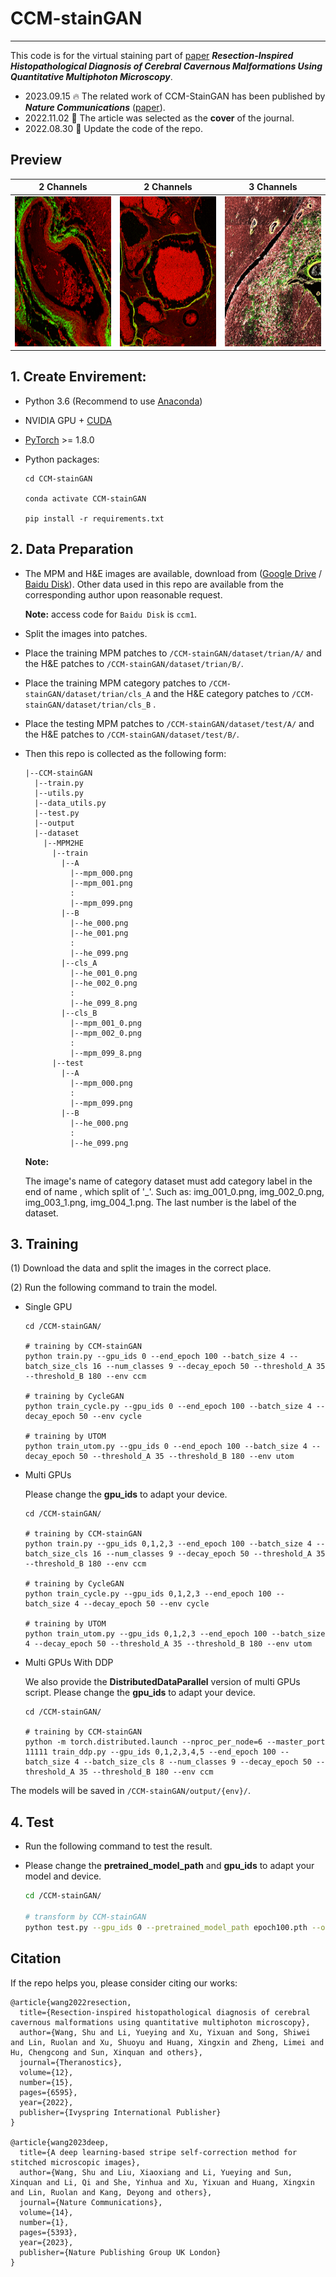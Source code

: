 # CCM-stainGAN

---

This code is for the virtual staining part of [paper](https://www.thno.org/v12p6595.htm) ***Resection-Inspired Histopathological Diagnosis of Cerebral Cavernous Malformations Using Quantitative Multiphoton Microscopy***.

- 2023.09.15 🔥 The related work of CCM-StainGAN has been published by ***Nature Communications*** ([paper](https://www.nature.com/articles/s41467-023-41165-1)).
- 2022.11.02 🎉 The article was selected as the **cover** of the journal.
- 2022.08.30 🚀 Update the code of the repo.

## Preview

|                      2 Channels                      |                       2 Channels                       |                       3 Channels                       |
| :---------------------------------------------------: | :----------------------------------------------------: | :----------------------------------------------------: |
| <img src="./figure/he-mpm.gif"  height=240 width=240> | <img src="./figure/he-mpm1.gif"  height=240 width=240> | <img src="./figure/ppb-mpm.gif"  height=240 width=240> |

## 1. Create Envirement:

- Python 3.6 (Recommend to use [Anaconda](https://www.anaconda.com/download/#linux))
- NVIDIA GPU + [CUDA](https://developer.nvidia.com/cuda-downloads)
- [PyTorch](https://pytorch.org/get-started/previous-versions/) >= 1.8.0
- Python packages:

  ```shell
  cd CCM-stainGAN
  
  conda activate CCM-stainGAN
  
  pip install -r requirements.txt
  ```

## 2. Data Preparation

- The MPM and H&E images are available, download from ([Google Drive](https://drive.google.com/drive/folders/1zua6CNu9HDC657dBz4sB0UU6Fg7PRyZY?usp=sharing) / [Baidu Disk](https://pan.baidu.com/s/148UNzbngfKQeHX7RsoMnXg?pwd=ccm1)).  Other data used in this repo are available from the corresponding author upon reasonable request. 

  **Note:** access code for `Baidu Disk` is `ccm1`.
  
- Split the images into patches.

- Place the training MPM patches to `/CCM-stainGAN/dataset/trian/A/` and the H&E patches to `/CCM-stainGAN/dataset/trian/B/`.

- Place the training MPM category patches to `/CCM-stainGAN/dataset/trian/cls_A`  and the H&E  category patches to `/CCM-stainGAN/dataset/trian/cls_B` .

- Place the testing MPM patches to `/CCM-stainGAN/dataset/test/A/` and the H&E patches to `/CCM-stainGAN/dataset/test/B/`.

- Then this repo is collected as the following form:

  ```shell
  |--CCM-stainGAN
    |--train.py
    |--utils.py
    |--data_utils.py
    |--test.py
    |--output
    |--dataset
      |--MPM2HE
        |--train
          |--A
            |--mpm_000.png
            |--mpm_001.png
            :
            |--mpm_099.png
          |--B
            |--he_000.png
            |--he_001.png
            :
            |--he_099.png
          |--cls_A
            |--he_001_0.png
            |--he_002_0.png
            :
            |--he_099_8.png
          |--cls_B
            |--mpm_001_0.png
            |--mpm_002_0.png
            :
            |--mpm_099_8.png
        |--test
          |--A
            |--mpm_000.png
            :
            |--mpm_099.png
          |--B
            |--he_000.png
            :
            |--he_099.png
  ```
  
  **Note:**
  
  The image's name of category  dataset must add category label in the end of name , which split of '_'. Such as: img_001_0.png, img_002_0.png, img_003_1.png, img_004_1.png.  The last number is the label of the dataset.
## 3. Training

(1) Download the data and split the images in the correct place.

(2) Run the following command to train the model.

- Single GPU 

  ```shell
  cd /CCM-stainGAN/
  
  # training by CCM-stainGAN
  python train.py --gpu_ids 0 --end_epoch 100 --batch_size 4 --batch_size_cls 16 --num_classes 9 --decay_epoch 50 --threshold_A 35 --threshold_B 180 --env ccm
  
  # training by CycleGAN
  python train_cycle.py --gpu_ids 0 --end_epoch 100 --batch_size 4 --decay_epoch 50 --env cycle
  
  # training by UTOM
  python train_utom.py --gpu_ids 0 --end_epoch 100 --batch_size 4 --decay_epoch 50 --threshold_A 35 --threshold_B 180 --env utom
  ```

- Multi GPUs

  Please change the **gpu_ids** to adapt your device.

  ```shell
  cd /CCM-stainGAN/
  
  # training by CCM-stainGAN
  python train.py --gpu_ids 0,1,2,3 --end_epoch 100 --batch_size 4 --batch_size_cls 16 --num_classes 9 --decay_epoch 50 --threshold_A 35 --threshold_B 180 --env ccm
  
  # training by CycleGAN
  python train_cycle.py --gpu_ids 0,1,2,3 --end_epoch 100 --batch_size 4 --decay_epoch 50 --env cycle
  
  # training by UTOM
  python train_utom.py --gpu_ids 0,1,2,3 --end_epoch 100 --batch_size 4 --decay_epoch 50 --threshold_A 35 --threshold_B 180 --env utom
  ```

- Multi GPUs With DDP

  We also provide the **DistributedDataParallel** version of multi GPUs script. Please change the **gpu_ids** to adapt your device.

  ```shell
  cd /CCM-stainGAN/
  
  # training by CCM-stainGAN
  python -m torch.distributed.launch --nproc_per_node=6 --master_port 11111 train_ddp.py --gpu_ids 0,1,2,3,4,5 --end_epoch 100 --batch_size 4 --batch_size_cls 8 --num_classes 9 --decay_epoch 50 --threshold_A 35 --threshold_B 180 --env ccm
  ```

The models will be saved in `/CCM-stainGAN/output/{env}/`.

## 4. Test

- Run the following command to test the result.

- Please change the **pretrained_model_path** and **gpu_ids** to adapt your model and device.

  ```sh
  cd /CCM-stainGAN/
  
  # transform by CCM-stainGAN
  python test.py --gpu_ids 0 --pretrained_model_path epoch100.pth --outf ./output/test 
  ```

## Citation

If the repo helps you, please consider citing our works:

```shell
@article{wang2022resection,
  title={Resection-inspired histopathological diagnosis of cerebral cavernous malformations using quantitative multiphoton microscopy},
  author={Wang, Shu and Li, Yueying and Xu, Yixuan and Song, Shiwei and Lin, Ruolan and Xu, Shuoyu and Huang, Xingxin and Zheng, Limei and Hu, Chengcong and Sun, Xinquan and others},
  journal={Theranostics},
  volume={12},
  number={15},
  pages={6595},
  year={2022},
  publisher={Ivyspring International Publisher}
}

@article{wang2023deep,
  title={A deep learning-based stripe self-correction method for stitched microscopic images},
  author={Wang, Shu and Liu, Xiaoxiang and Li, Yueying and Sun, Xinquan and Li, Qi and She, Yinhua and Xu, Yixuan and Huang, Xingxin and Lin, Ruolan and Kang, Deyong and others},
  journal={Nature Communications},
  volume={14},
  number={1},
  pages={5393},
  year={2023},
  publisher={Nature Publishing Group UK London}
}
```
